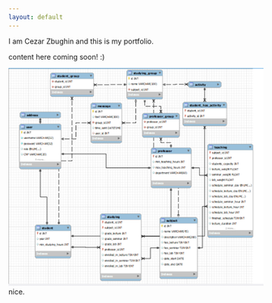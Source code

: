 ```yaml
---
layout: default
---
```


I am Cezar Zbughin and this is my portfolio.

content here coming soon! :)

![Diagram](https://github.com/CezarZbughin/Portfolio/blob/main/docs/resources/StudyingPlatform/diagram.png)
nice.
